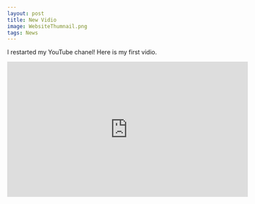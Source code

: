 ```yaml
---
layout: post
title: New Vidio
image: WebsiteThumnail.png
tags: News
---
```

  I restarted my YouTube chanel! Here is my first vidio.
<iframe width="560" height="315" src="https://www.youtube.com/embed/wkVF8_b_9Zo?si=sSv9HI4J70q59we6" title="YouTube video player" frameborder="0" allow="accelerometer; autoplay; clipboard-write; encrypted-media; gyroscope; picture-in-picture; web-share" allowfullscreen></iframe>
